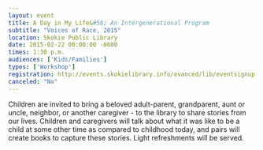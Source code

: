 ```yaml
---
layout: event
title: A Day in My Life&#58; An Intergenerational Program
subtitle: "Voices of Race, 2015"
location: Skokie Public Library
date: 2015-02-22 00:00:00 -0600
times: 1:30 p.m.
audiences: ['Kids/Families']
types: ['Workshop']
registration: http://events.skokielibrary.info/evanced/lib/eventsignup.asp?ID=22683
canceled: "No"
---
```

Children are invited to bring a beloved adult-parent, grandparent, aunt or uncle, neighbor, or another caregiver - to the library to share stories from our lives.  Children and caregivers will talk about what it was like to be a child at some other time as compared to childhood today, and pairs will create books to capture these stories.  Light refreshments will be served.
